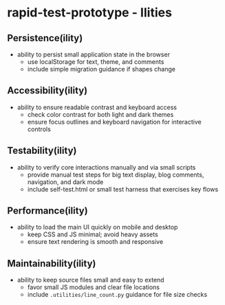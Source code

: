 # rapid-test-prototype - Ilities

## Persistence(ility)
- ability to persist small application state in the browser
	+ use localStorage for text, theme, and comments
	+ include simple migration guidance if shapes change

## Accessibility(ility)
- ability to ensure readable contrast and keyboard access
	+ check color contrast for both light and dark themes
	+ ensure focus outlines and keyboard navigation for interactive controls

## Testability(ility)
- ability to verify core interactions manually and via small scripts
	+ provide manual test steps for big text display, blog comments, navigation, and dark mode
	+ include self-test.html or small test harness that exercises key flows

## Performance(ility)
- ability to load the main UI quickly on mobile and desktop
	+ keep CSS and JS minimal; avoid heavy assets
	+ ensure text rendering is smooth and responsive

## Maintainability(ility)
- ability to keep source files small and easy to extend
	+ favor small JS modules and clear file locations
	+ include `.utilities/line_count.py` guidance for file size checks

